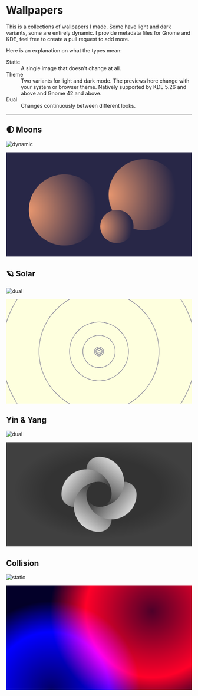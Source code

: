 # Wallpapers

This is a collections of wallpapers I made. Some have light and dark variants, some are entirely dynamic.
I provide metadata files for Gnome and KDE, feel free to create a pull request to add more.

Here is an explanation on what the types mean:

<dl>
    <dt>Static
        <dd>A single image that doesn't change at all.</dd>
    </dt>
    <dt>Theme
        <dd>Two variants for light and dark mode. The previews here change with your system or browser theme. Natively supported by KDE 5.26 and above and Gnome 42 and above.</dd>
    </dt>
    <dt>Dual
        <dd>Changes continuously between different looks.</dd>
    </dt>
</dl>

---

## 🌓 Moons

![dynamic](https://img.shields.io/badge/type-dynamic-blue)

![Moons](./Moons/moons.min.svg)

## 🪐 Solar

![dual](https://img.shields.io/badge/type-dual-blue)

![Solar](./Solar/solar.min.svg)

## Yin & Yang

![dual](https://img.shields.io/badge/type-dual-blue)

![Yin & Yang](./Yin%20&%20Yang/yin_yang.min.svg)

## Collision

![static](https://img.shields.io/badge/type-static-blue)

![Collision](./Collision/collision.min.svg)
